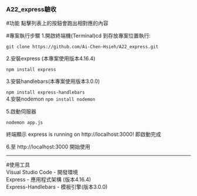 ### A22_express驗收


#功能
點擊列表上的按鈕會跑出相對應的內容

#專案執行步驟
1.開啟終端機(Terminal)cd 到存放專案位置執行:  

```
git clone https://github.com/Ai-Chen-Hsieh/A22_express.git
```  
2.安裝express (本專案使用版本4.16.4)

```
npm install express
```
3.安裝handlebars(本專案使用版本3.0.0)

```npm install express-handlebars```  
4.安裝nodemon 
```npm install nodemon```  

5.啟動伺服器  

```
nodemon app.js
```  
終端顯示 express is running on http://localhost:3000! 即啟動完成

6.至 http://localhost:3000 開始使用

***
#使用工具  
Visual Studio Code - 開發環境  
Express - 應用程式架構 (版本4.16.4)  
Express-Handlebars - 模板引擎(版本3.0.0)  
